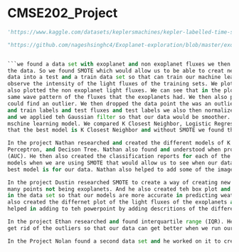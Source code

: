 # CMSE202_Project

```python
'https://www.kaggle.com/datasets/keplersmachines/kepler-labelled-time-series-data?select=exoTest.csv'

"https://github.com/nageshsinghc4/Exoplanet-exploration/blob/master/exoplanet-exploration-using-ml.ipynb"
```

```python

```we found a data set with exoplanet and non exoplanet fluxes we then researched how we would need to read in a edit
the data. So we found SMOTE which would allow us to be able to creat new data so that our exoplanets. We also split
data into a test and a train data set so that can train our machine learning. We then plotted the data so that we can
observe the intensity of the light fluxes of the training sets. We plotted the exoplanet light fluxes first. We then 
also plotted the non exoplanet light fluxes. We can see that in the plot of the light fluxes that there isnt that 
same wave pattern of the fluxes that the exoplanets had. We then also plotted the light fluxes of FLUX.1 so that we
could find an outlier. We then dropped the data point the was an outlier. We then split up our dat into a train fluxes
and train labels and test fluxes and test labels we also then normalized the data so that the data would be smoother
and we applied teh Gaussian filter so that our data would be smoother. We then used different methods to find the best
mschine learning model. We compared K Closest Neighbor, Logistic Regression, Decison Tree Classifier and Perceptron. We then used SMOTE to create new data so that our data would be more balanced. We found the that when using SMOTE 
that the best model is K Closest Neighbor and without SMOTE we found that Logistic Regression was the best. 

In the project Nathan researched and created the different models of K Closetst Neighbor, Logistic Regression,
Perceptron, and Decison Tree. Nathan also found and understood when producing the graphs that the area under the curve
(AUC). He then also created the classification reports for each of the models that we used. Nathan also created the
models when we are using SMOTE that would allow us to see when our data is then more balances and we cna see what the
best model is for our data. Nathan also helped to add some of the images to the powerpoint and also described the results in the images in the powerpoint

In the project Dustin researched SMOTE to create a way of creating new data becasue our data was skewed towards 
many points not being exoplanets. And he also created teh box plot and researched teh best way to get rid of outliers
in the data set so that our models are more accurate in predicting weather a ligh flux is an exoplanet or not. Dustin
also created the differnet plot of the light fluxes of the exoplanets and the plot of the non exoplanets. Dustin also 
helped in adding to teh powerpoint by adding descritions of the different computational techniques we used in the coding he also helped to add transistions to the powerpoint and make teh powerpoint more visually appealing

In the project Ethan researched and found interquartile range (IQR). He did this so that we could identify and 
get rid of the outliers so that our data can get better when we run our models. my IQR code and research was eventually not used becasue we found that when we ran the data after removing the outliers that the method would get rid of some of our very few exoplanets in our datasets. I also created and edited the powerpoint. I added in a good amount of the result images and explained the results that we got from teh images. I also added the transistions in between the slides for our Powerpoint. I also wrote the readme file

In the Project Nolan found a second data set and he worked on it to create a machine learning for it and used the SVM model and he got resulst for predicting exoplanets
